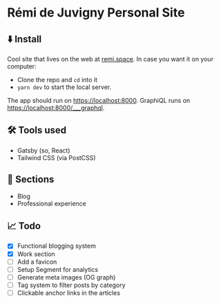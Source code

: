 # Rémi de Juvigny Personal Site

## ⬇️ Install

Cool site that lives on the web at [remi.space](https://remi.space). In case you want it on your computer:

* Clone the repo and `cd` into it
* `yarn dev` to start the local server.

The app should run on [https://localhost:8000](localhost:8000). GraphiQL runs on [https://localhost:8000/___graphql](localhost:8000/___graphql).

## 🛠 Tools used

* Gatsby (so, React)
* Tailwind CSS (via PostCSS)

## 📂 Sections

* Blog
* Professional experience

## 📈 Todo

* [x] Functional blogging system
* [x] Work section
* [ ] Add a favicon
* [ ] Setup Segment for analytics
* [ ] Generate meta images (OG graph)
* [ ] Tag system to filter posts by category
* [ ] Clickable anchor links in the articles
